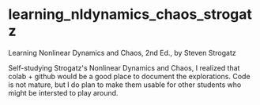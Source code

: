 # learning_nldynamics_chaos_strogatz
Learning Nonlinear Dynamics and Chaos, 2nd Ed., by Steven Strogatz

Self-studying Strogatz's Nonlinear Dynamics and Chaos, I realized that colab + github would be a good place to document the explorations.
Code is not mature, but I do plan to make them usable for other students who might be intersted to play around.
